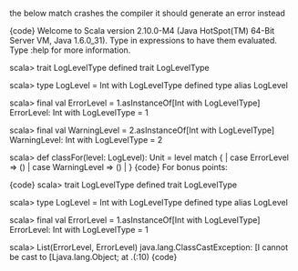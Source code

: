 the below match crashes the compiler
it should generate an error instead

{code}
Welcome to Scala version 2.10.0-M4 (Java HotSpot(TM) 64-Bit Server VM, Java 1.6.0_31).
Type in expressions to have them evaluated.
Type :help for more information.

scala> trait LogLevelType
defined trait LogLevelType

scala> type LogLevel = Int with LogLevelType
defined type alias LogLevel

scala> final val ErrorLevel = 1.asInstanceOf[Int with LogLevelType]
ErrorLevel: Int with LogLevelType = 1

scala>   final val WarningLevel = 2.asInstanceOf[Int with LogLevelType]
WarningLevel: Int with LogLevelType = 2

scala> def classFor(level: LogLevel): Unit = level match {
     |   case ErrorLevel => ()
     |   case WarningLevel => ()
     | }
{code}
For bonus points:

{code}
scala> trait LogLevelType
defined trait LogLevelType

scala> type LogLevel = Int with LogLevelType
defined type alias LogLevel

scala>  final val ErrorLevel = 1.asInstanceOf[Int with LogLevelType]
ErrorLevel: Int with LogLevelType = 1

scala> List(ErrorLevel, ErrorLevel)
java.lang.ClassCastException: [I cannot be cast to [Ljava.lang.Object;
        at .<init>(<console>:10)
{code}

